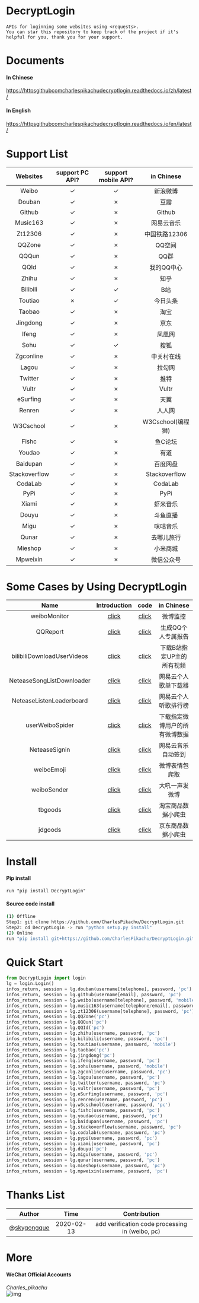 # DecryptLogin
```
APIs for loginning some websites using <requests>.
You can star this repository to keep track of the project if it's helpful for you, thank you for your support.
```

# Documents
#### In Chinese
https://httpsgithubcomcharlespikachudecryptlogin.readthedocs.io/zh/latest/
#### In English
https://httpsgithubcomcharlespikachudecryptlogin.readthedocs.io/en/latest/

# Support List
|  Websites        | support PC API?    |  support mobile API?     |  in Chinese        |
|  :----:          | :----:             |  :----:                  |  :----:            |
|  Weibo           | ✓                  |  ✓                       |  新浪微博          |
|  Douban          | ✓                  |  ✗                       |  豆瓣              |
|  Github          | ✓                  |  ✗                       |  Github            |
|  Music163        | ✓                  |  ✗                       |  网易云音乐        |
|  Zt12306         | ✓                  |  ✗                       |  中国铁路12306     |
|  QQZone          | ✓                  |  ✗                       |  QQ空间            |
|  QQQun           | ✓                  |  ✗                       |  QQ群              |
|  QQId			   | ✓                  |  ✗                       |  我的QQ中心        |
|  Zhihu		   | ✓                  |  ✗                       |  知乎         	    |
|  Bilibili		   | ✓                  |  ✓                       |  B站               |
|  Toutiao		   | ✗                  |  ✓                       |  今日头条          |
|  Taobao          | ✓                  |  ✗                       |  淘宝              |
|  Jingdong        | ✓                  |  ✗                       |  京东              |
|  Ifeng           | ✓                  |  ✗                       |  凤凰网            |
|  Sohu            | ✓                  |  ✓                       |  搜狐              |
|  Zgconline       | ✓                  |  ✗                       |  中关村在线        |
|  Lagou           | ✓                  |  ✗                       |  拉勾网            |
|  Twitter         | ✓                  |  ✗                       |  推特              |
|  Vultr           | ✓                  |  ✗                       |  Vultr             |
|  eSurfing        | ✓                  |  ✗                       |  天翼              |
|  Renren          | ✓                  |  ✗                       |  人人网            |
|  W3Cschool       | ✓                  |  ✗                       |  W3Cschool(编程狮) |
|  Fishc           | ✓                  |  ✗                       |  鱼C论坛           |
|  Youdao          | ✓                  |  ✗                       |  有道              |
|  Baidupan        | ✓                  |  ✗                       |  百度网盘          |
|  Stackoverflow   | ✓                  |  ✗                       |  Stackoverflow     |
|  CodaLab         | ✓                  |  ✗                       |  CodaLab           |
|  PyPi            | ✓                  |  ✗                       |  PyPi              | 
|  Xiami           | ✓                  |  ✗                       |  虾米音乐          |
|  Douyu           | ✓                  |  ✗                       |  斗鱼直播          |
|  Migu            | ✓                  |  ✗                       |  咪咕音乐          |
|  Qunar           | ✓                  |  ✗                       |  去哪儿旅行        |
|  Mieshop         | ✓                  |  ✗                       |  小米商城          |
|  Mpweixin        | ✓                  |  ✗                       |  微信公众号        |

# Some Cases by Using DecryptLogin
|  Name                       |   Introduction                                                   |   code                                                                                                       |  in Chinese                     |
|  :----:                     |   :----:                                                         |   :----:                                                                                                     |  :----:                         |
|  weiboMonitor               |   [click](https://mp.weixin.qq.com/s/uOT1cGqXkOq-Hdc8TVnglg)     |   [click](https://github.com/CharlesPikachu/DecryptLogin/tree/master/examples/weiboMonitor)                  |  微博监控                       |
|  QQReport                   |	  [click](https://mp.weixin.qq.com/s/dsVtEp_TFeyeSAAUn1zFEw)     |	 [click](https://github.com/CharlesPikachu/DecryptLogin/tree/master/examples/QQReports)                     |  生成QQ个人专属报告             |
|  bilibiliDownloadUserVideos |   [click](https://mp.weixin.qq.com/s/GaVW4_nbAaO0QvphI7QgnA)     |   [click](https://github.com/CharlesPikachu/DecryptLogin/tree/master/examples/bilibiliDownloadUserVideos)    |  下载B站指定UP主的所有视频      |
|  NeteaseSongListDownloader  |   [click](https://mp.weixin.qq.com/s/_82U7luG6jmV-xb8-Qkiew)     |   [click](https://github.com/CharlesPikachu/DecryptLogin/tree/master/examples/NeteaseSongListDownloader)     |  网易云个人歌单下载器           |
|  NeteaseListenLeaderboard   |   [click](https://mp.weixin.qq.com/s/Wlf1a82oACc9N7zGezcy8Q)     |   [click](https://github.com/CharlesPikachu/DecryptLogin/tree/master/examples/NeteaseListenLeaderboard)      |  网易云个人听歌排行榜           |
|  userWeiboSpider            |   [click](https://mp.weixin.qq.com/s/-3BDTZAE1x7nfCLNq2mFBw)     |   [click](https://github.com/CharlesPikachu/DecryptLogin/tree/master/examples/userWeiboSpider)               |  下载指定微博用户的所有微博数据 |
|  NeteaseSignin              |   [click](https://mp.weixin.qq.com/s/8d7smUSzW2ds1ypZq-yeFw)     |   [click](https://github.com/CharlesPikachu/DecryptLogin/tree/master/examples/NeteaseSignin)                 |  网易云音乐自动签到             |  
|  weiboEmoji                 |   [click](https://mp.weixin.qq.com/s/QiPm4gyE8i5amR5gB3IbBA)     |   [click](https://github.com/CharlesPikachu/DecryptLogin/tree/master/examples/weiboEmoji)                    |  微博表情包爬取                 |
|  weiboSender                |   [click](https://mp.weixin.qq.com/s/_aIY-iVj3xetfHQyMxflkg)     |   [click](https://github.com/CharlesPikachu/DecryptLogin/tree/master/examples/weiboSender)                   |  大吼一声发微博                 |
|  tbgoods                    |   [click](https://mp.weixin.qq.com/s/NhK9eeWNXv_wPnolccRR-g)     |   [click](https://github.com/CharlesPikachu/DecryptLogin/tree/master/examples/tbgoods)                       |  淘宝商品数据小爬虫             |
|  jdgoods                    |   [click](https://mp.weixin.qq.com/s/LXheJveR248ZW4SP5F6fjw)     |   [click](https://github.com/CharlesPikachu/DecryptLogin/tree/master/examples/jdgoods)                       |  京东商品数据小爬虫             |  

# Install
#### Pip install
```
run "pip install DecryptLogin"
```
#### Source code install
```sh
(1) Offline
Step1: git clone https://github.com/CharlesPikachu/DecryptLogin.git
Step2: cd DecryptLogin -> run "python setup.py install"
(2) Online
run "pip install git+https://github.com/CharlesPikachu/DecryptLogin.git@master"
```

# Quick Start
```python
from DecryptLogin import login
lg = login.Login()
infos_return, session = lg.douban(username[telephone], password, 'pc')
infos_return, session = lg.github(username[email], password, 'pc')
infos_return, session = lg.weibo(username[telephone], password, 'mobile')
infos_return, session = lg.music163(username[telephone/email], password, 'pc')
infos_return, session = lg.zt12306(username[telephone], password, 'pc')
infos_return, session = lg.QQZone('pc')
infos_return, session = lg.QQQun('pc')
infos_return, session = lg.QQId('pc')
infos_return, session = lg.zhihu(username, password, 'pc')
infos_return, session = lg.bilibili(username, password, 'pc')
infos_return, session = lg.toutiao(username, password, 'mobile')
infos_return, session = lg.taobao('pc')
infos_return, session = lg.jingdong('pc')
infos_return, session = lg.ifeng(username, password, 'pc')
infos_return, session = lg.sohu(username, password, 'mobile')
infos_return, session = lg.zgconline(username, password, 'pc')
infos_return, session = lg.lagou(username, password, 'pc')
infos_return, session = lg.twitter(username, password, 'pc')
infos_return, session = lg.vultr(username, password, 'pc')
infos_return, session = lg.eSurfing(username, password, 'pc')
infos_return, session = lg.renren(username, password, 'pc')
infos_return, session = lg.w3cschool(username, password, 'pc')
infos_return, session = lg.fishc(username, password, 'pc')
infos_return, session = lg.youdao(username, password, 'pc')
infos_return, session = lg.baidupan(username, password, 'pc')
infos_return, session = lg.stackoverflow(username, password, 'pc')
infos_return, session = lg.codalab(username, password, 'pc')
infos_return, session = lg.pypi(username, password, 'pc')
infos_return, session = lg.xiami(username, password, 'pc')
infos_return, session = lg.douyu('pc')
infos_return, session = lg.migu(username, password, 'pc')
infos_return, session = lg.qunar(username, password, 'pc')
infos_return, session = lg.mieshop(username, password, 'pc')
infos_return, session = lg.mpweixin(username, password, 'pc')
```

# Thanks List
|  Author                                            |           Time            |   Contribution                                     |
|  :----:                                            |           :----:          |   :----:                                           |
|  @[skygongque](https://github.com/skygongque)      |           2020-02-13      |   add verification code processing in (weibo, pc)  |

# More
#### WeChat Official Accounts
*Charles_pikachu*  
![img](pikachu.jpg)